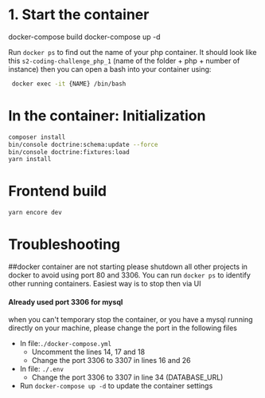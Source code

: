 
# 1. Start the container
docker-compose build
docker-compose up -d

Run `docker ps` to find out the name of your php container. It should look like this `s2-coding-challenge_php_1` (name of the folder + php + number of instance) then you can open a bash into your container using:

```bash
 docker exec -it {NAME} /bin/bash
```

# In the container: Initialization
```bash
composer install
bin/console doctrine:schema:update --force
bin/console doctrine:fixtures:load
yarn install
```

# Frontend build
```bash
yarn encore dev
```

# Troubleshooting

##docker container are not starting
please shutdown all other projects in docker to avoid using port 80 and 3306. You can run `docker ps` to identify other running containers. Easiest way is to stop then via UI

#### Already used port 3306 for mysql
when you can't temporary stop the container, or you have a mysql running directly on your machine, please change the port in the following files
- In file:`./docker-compose.yml`
    - Uncomment the lines 14, 17 and 18
    - Change the port 3306 to 3307 in lines 16 and 26
- In file: `./.env`
    - Change the port 3306 to 3307 in line 34 (DATABASE_URL)
- Run `docker-compose up -d` to update the container settings
